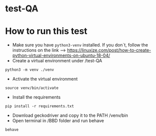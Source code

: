 # test-QA

# How to run this test
* Make sure you have `python3-venv` installed. If you don`t, follow the instructions on the link --> https://linuxize.com/post/how-to-create-python-virtual-environments-on-ubuntu-18-04/
* Create a virtual environment under /test-QA
```
python3 -m venv ./venv
```
* Activate the virtual environment
```
source venv/bin/activate
```
* Install the requirements
```
pip install -r requirements.txt
```
* Download geckodriver and copy it to the PATH /venv/bin
* Open terminal in /BBD folder and run behave
```
behave
```
